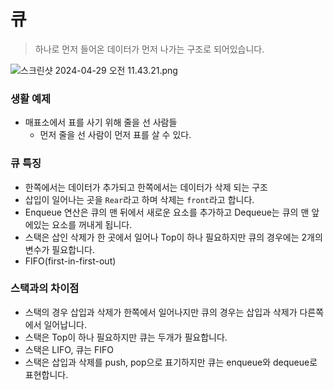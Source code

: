 # 큐

> 하나로 먼저 들어온 데이터가 먼저 나가는 구조로 되어있습니다.
> 

![스크린샷 2024-04-29 오전 11.43.21.png](%E1%84%8F%E1%85%B2%20a54eda9c7b7b432591746ffb3a9deeda/%25E1%2584%2589%25E1%2585%25B3%25E1%2584%258F%25E1%2585%25B3%25E1%2584%2585%25E1%2585%25B5%25E1%2586%25AB%25E1%2584%2589%25E1%2585%25A3%25E1%2586%25BA_2024-04-29_%25E1%2584%258B%25E1%2585%25A9%25E1%2584%258C%25E1%2585%25A5%25E1%2586%25AB_11.43.21.png)

### 생활 예제

- 매표소에서 표를 사기 위해 줄을 선 사람들
    - 먼저 줄을 선 사람이 먼저 표를 살 수 있다.

### 큐 특징

- 한쪽에서는 데이터가 추가되고 한쪽에서는 데이터가 삭제 되는 구조
- 삽입이 일어나는 곳을 `Rear`라고 하며 삭제는 `front`라고 합니다.
- Enqueue 연산은 큐의 맨 뒤에서 새로운 요소를 추가하고 Dequeue는 큐의 맨 앞에있는 요소를 꺼내게 됩니다.
- 스택은 삽인 삭제가 한 곳에서 일어나 Top이 하나 필요하지만 큐의 경우에는 2개의 변수가 필요합니다.
- FIFO(first-in-first-out)

### 스택과의 차이점

- 스택의 경우 삽입과 삭제가 한쪽에서 일어나지만 큐의 경우는 삽입과 삭제가 다른쪽에서 일어납니다.
- 스택은 Top이 하나 필요하지만 큐는 두개가 필요합니다.
- 스택은 LIFO, 큐는 FIFO
- 스택은 삽입과 삭제를 push, pop으로 표기하지만 큐는 enqueue와 dequeue로 표현합니다.